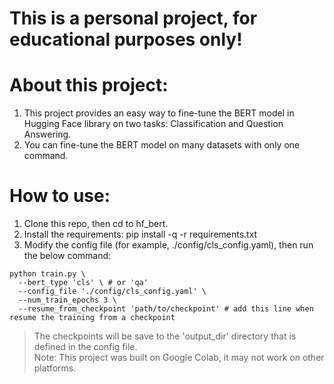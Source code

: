 # This is a personal project, for educational purposes only!
# About this project:
1. This project provides an easy way to fine-tune the BERT model in Hugging Face library on two tasks: Classification and Question Answering.
2. You can fine-tune the BERT model on many datasets with only one command.
# How to use:
1. Clone this repo, then cd to hf_bert.
2. Install the requirements: pip install -q -r requirements.txt
3. Modify the config file (for example, ./config/cls_config.yaml), then run the below command:
```
python train.py \
  --bert_type 'cls' \ # or 'qa'
  --config_file './config/cls_config.yaml' \
  --num_train_epochs 3 \
  --resume_from_checkpoint 'path/to/checkpoint' # add this line when resume the training from a checkpoint
```
> The checkpoints will be save to the 'output_dir' directory that is defined in the config file. \
Note: This project was built on Google Colab, it may not work on other platforms.
